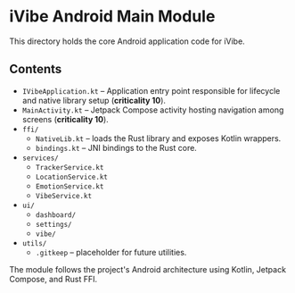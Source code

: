 # iVibe Android Main Module

This directory holds the core Android application code for iVibe.

## Contents
- `IVibeApplication.kt` – Application entry point responsible for lifecycle and native library setup (**criticality 10**).
- `MainActivity.kt` – Jetpack Compose activity hosting navigation among screens (**criticality 10**).
- `ffi/`
  - `NativeLib.kt` – loads the Rust library and exposes Kotlin wrappers.
  - `bindings.kt` – JNI bindings to the Rust core.
- `services/`
  - `TrackerService.kt`
  - `LocationService.kt`
  - `EmotionService.kt`
  - `VibeService.kt`
- `ui/`
  - `dashboard/`
  - `settings/`
  - `vibe/`
- `utils/`
  - `.gitkeep` – placeholder for future utilities.

The module follows the project's Android architecture using Kotlin, Jetpack Compose, and Rust FFI.

